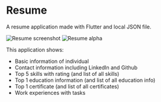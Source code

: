 # Resume

A resume application made with Flutter and local JSON file.

![Resume screenshot](https://github.com/rxsille/resume/blob/master/resume.png?raw=true)
![Resume alpha](https://media.giphy.com/media/WqM3u4QceKzzX5fUqI/giphy.gif)

This application shows:
- Basic information of individual 
- Contact information including LinkedIn and Github
- Top 5 skills with rating (and list of all skills)
- Top 1 education information (and list of all education info)
- Top 1 certificate (and list of all certificates)
- Work experiences with tasks


